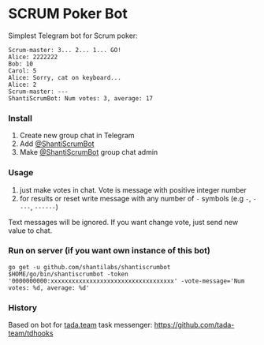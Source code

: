 # SCRUM Poker Bot

Simplest Telegram bot for Scrum poker:
```shell
Scrum-master: 3... 2... 1... GO!
Alice: 2222222
Bob: 10
Carol: 5
Alice: Sorry, cat on keyboard...
Alice: 2
Scrum-master: ---
ShantiScrumBot: Num votes: 3, average: 17
```

### Install
1. Create new group chat in Telegram
2. Add [@ShantiScrumBot](https://t.me/ShantiScrumBot)
3. Make [@ShantiScrumBot](https://t.me/ShantiScrumBot) group chat admin

### Usage
1. just make votes in chat. Vote is message with positive integer number
2. for results or reset write message with any number of `-` symbols (e.g `-`, `----`, `------`)

Text messages will be ignored. If you want change vote, just send new value to chat.

### Run on server (if you want own instance of this bot)
```shell
go get -u github.com/shantilabs/shantiscrumbot
$HOME/go/bin/shantiscrumbot -token '0000000000:xxxxxxxxxxxxxxxxxxxxxxxxxxxxxxxxxxx' -vote-message='Num votes: %d, average: %d' 
```

### History
Based on bot for [tada.team](https://tada.team) task messenger: https://github.com/tada-team/tdhooks
